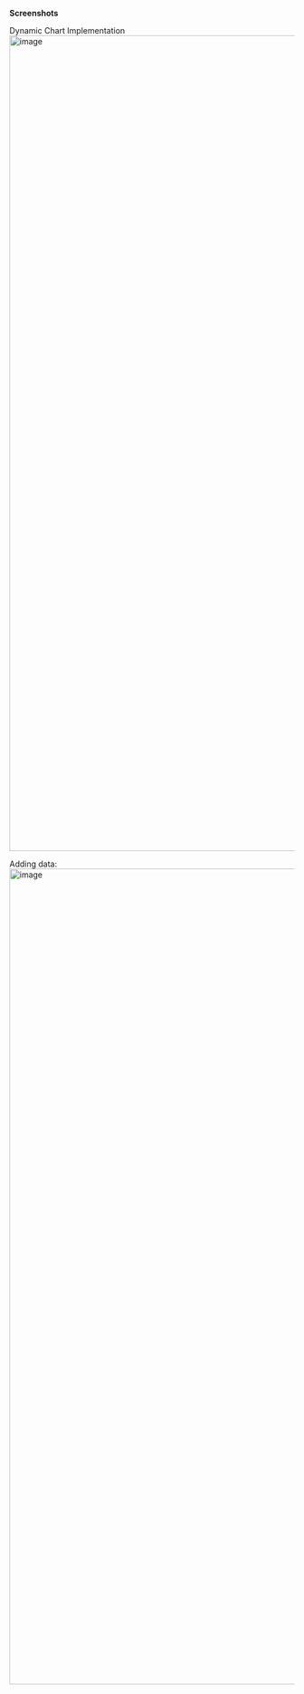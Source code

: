**Screenshots**

Dynamic Chart Implementation
<img width="2560" height="1440" alt="image" src="https://github.com/user-attachments/assets/9afa2855-e4aa-4194-992e-6b3985837b77" />

Adding data:
<img width="2560" height="1440" alt="image" src="https://github.com/user-attachments/assets/88ecc722-0bbb-4a12-a023-9092dfca0954" />
